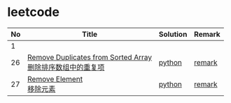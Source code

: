 # leetcode

| No | Title | Solution | Remark |
|----| ----- | -------- | ------ |
|  1 |  |   |
| 26 |  [Remove Duplicates from Sorted Array](https://leetcode.com/problems/remove-duplicates-from-sorted-array/) <br /> [删除排序数组中的重复项](https://leetcode-cn.com/problems/remove-duplicates-from-sorted-array/)  | [python](https://github.com/dym0080/leetcode/blob/master/code/26/26_remove_dulicates_from_sorted_array)| [remark](https://github.com/dym0080/leetcode/blob/master/code/26)|
| 27 | [Remove Element](https://leetcode.com/problems/remove-element/) <br />[移除元素](https://leetcode-cn.com/problems/remove-element/)| [python](https://github.com/dym0080/leetcode/blob/master/code/27/27_remove_element.py)|[remark](https://github.com/dym0080/leetcode/blob/master/code/27)|
